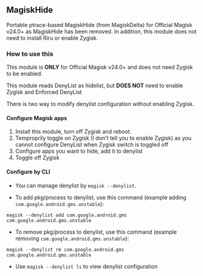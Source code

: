 ## MagiskHide

Portable ptrace-based MagiskHide (from MagiskDelta) for Official Magisk v24.0+ as MagiskHide has been removed. In addition, this module does not need to install Riru or enable Zygisk.

### How to use this

This module is **ONLY** for Official Magisk v24.0+ and does not need Zygisk to be enabled.

This module reads DenyList as hidelist, but **DOES NOT** need to enable Zygisk and Enforced DenyList

There is two way to modify denylist configuration without enabling Zygisk.

#### Configure Magisk apps

1. Install this module, turn off Zygisk and reboot.
2. Temproprily toggle on Zygisk (I don't tell you to enable Zygisk) as you cannot configure DenyList when Zygisk switch is toggled off
3. Configure apps you want to hide, add it to denylist
4. Toggle off Zygisk

#### Configure by CLI

- You can manage denylist by `magisk --denylist`.


- To add pkg/process to denylist, use this command (example adding `com.google.android.gms.unstable`):

```
magisk --denylist add com.google.android.gms com.google.android.gms.unstable
```

- To remove pkg/process to denylist, use this command (example removing `com.google.android.gms.unstable`):

```
magisk --denylist rm com.google.android.gms com.google.android.gms.unstable
```

- Use `magisk --denylist ls` to view denylist configuration
